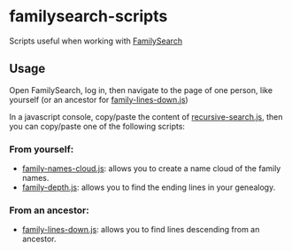 # familysearch-scripts
Scripts useful when working with [FamilySearch](https://www.familysearch.org/)

## Usage
Open FamilySearch, log in, then navigate to the page of one person, like yourself (or an ancestor for [family-lines-down.js](family-lines-down.js))

In a javascript console, copy/paste the content of [recursive-search.js](recursive-search.js), then you can copy/paste one of the following scripts:

### From yourself:
* [family-names-cloud.js](family-names-cloud.js): allows you to create a name cloud of the family names.
* [family-depth.js](family-depth.js): allows you to find the ending lines in your genealogy.

### From an ancestor:
* [family-lines-down.js](family-lines-down.js): allows you to find lines descending from an ancestor.
